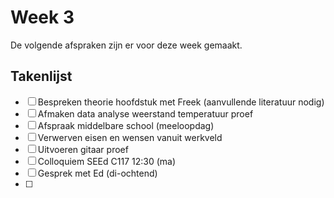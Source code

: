 # Week 3
De volgende afspraken zijn er voor deze week gemaakt.

## Takenlijst
- [ ] Bespreken theorie hoofdstuk met Freek (aanvullende literatuur nodig)
- [ ] Afmaken data analyse weerstand temperatuur proef
- [ ] Afspraak middelbare school (meeloopdag)
- [ ] Verwerven eisen en wensen vanuit werkveld
- [ ] Uitvoeren gitaar proef
- [ ] Colloquiem SEEd C117 12:30 (ma)
- [ ] Gesprek met Ed (di-ochtend)
- [ ] 
